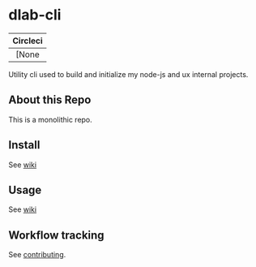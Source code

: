 # dlab-cli

Circleci |
:---: |
[None|

Utility cli used to build and initialize my node-js and ux internal projects.

## About this Repo

This is a monolithic repo.

## Install

See [wiki](https://gitlab.com/dual-lab/cli/dlab-cli/wikis/home)

## Usage

See [wiki](https://gitlab.com/dual-lab/cli/dlab-cli/wikis/home)

## Workflow tracking

See [contributing](contributing.md).